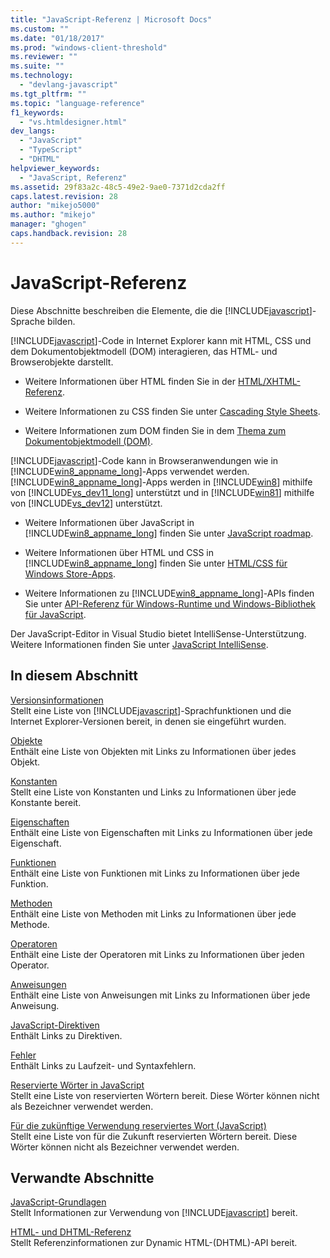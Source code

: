 ```yaml
---
title: "JavaScript-Referenz | Microsoft Docs"
ms.custom: ""
ms.date: "01/18/2017"
ms.prod: "windows-client-threshold"
ms.reviewer: ""
ms.suite: ""
ms.technology: 
  - "devlang-javascript"
ms.tgt_pltfrm: ""
ms.topic: "language-reference"
f1_keywords: 
  - "vs.htmldesigner.html"
dev_langs: 
  - "JavaScript"
  - "TypeScript"
  - "DHTML"
helpviewer_keywords: 
  - "JavaScript, Referenz"
ms.assetid: 29f83a2c-48c5-49e2-9ae0-7371d2cda2ff
caps.latest.revision: 28
author: "mikejo5000"
ms.author: "mikejo"
manager: "ghogen"
caps.handback.revision: 28
---
```

# JavaScript-Referenz
Diese Abschnitte beschreiben die Elemente, die die [!INCLUDE[javascript](../../javascript/includes/javascript-md.md)]\-Sprache bilden.  
  
 [!INCLUDE[javascript](../../javascript/includes/javascript-md.md)]\-Code in Internet Explorer kann mit HTML, CSS und dem Dokumentobjektmodell \(DOM\) interagieren, das HTML\- und Browserobjekte darstellt.  
  
-   Weitere Informationen über HTML finden Sie in der [HTML\/XHTML\-Referenz](http://go.microsoft.com/fwlink/p/?LinkId=251007).  
  
-   Weitere Informationen zu CSS finden Sie unter [Cascading Style Sheets](http://go.microsoft.com/fwlink/p/?LinkId=251008).  
  
-   Weitere Informationen zum DOM finden Sie in dem [Thema zum Dokumentobjektmodell \(DOM\)](http://go.microsoft.com/fwlink/p/?LinkId=251009).  
  
 [!INCLUDE[javascript](../../javascript/includes/javascript-md.md)]\-Code kann in Browseranwendungen wie in [!INCLUDE[win8_appname_long](../../javascript/includes/win8-appname-long-md.md)]\-Apps verwendet werden.  [!INCLUDE[win8_appname_long](../../javascript/includes/win8-appname-long-md.md)]\-Apps werden in [!INCLUDE[win8](../../javascript/includes/win8-md.md)] mithilfe von [!INCLUDE[vs_dev11_long](../../javascript/includes/vs-dev11-long-md.md)] unterstützt und in [!INCLUDE[win81](../../javascript/includes/win81-md.md)] mithilfe von [!INCLUDE[vs_dev12](../../javascript/includes/vs-dev12-md.md)] unterstützt.  
  
-   Weitere Informationen über JavaScript in [!INCLUDE[win8_appname_long](../../javascript/includes/win8-appname-long-md.md)] finden Sie unter [JavaScript roadmap](http://msdn.microsoft.com/de-de/4f28182b-1e4b-4bbd-8ae9-dcc504de4341).  
  
-   Weitere Informationen über HTML und CSS in [!INCLUDE[win8_appname_long](../../javascript/includes/win8-appname-long-md.md)] finden Sie unter [HTML\/CSS für Windows Store\-Apps](http://go.microsoft.com/fwlink/p/?LinkId=250939).  
  
-   Weitere Informationen zu [!INCLUDE[win8_appname_long](../../javascript/includes/win8-appname-long-md.md)]\-APIs finden Sie unter [API\-Referenz für Windows\-Runtime und Windows\-Bibliothek für JavaScript](http://go.microsoft.com/fwlink/p/?LinkID=250938).  
  
 Der JavaScript\-Editor in Visual Studio bietet IntelliSense\-Unterstützung.  Weitere Informationen finden Sie unter [JavaScript IntelliSense](~/ide/javascript-intellisense.md).  
  
## In diesem Abschnitt  
 [Versionsinformationen](../../javascript/reference/javascript-version-information.md)  
 Stellt eine Liste von [!INCLUDE[javascript](../../javascript/includes/javascript-md.md)]\-Sprachfunktionen und die Internet Explorer\-Versionen bereit, in denen sie eingeführt wurden.  
  
 [Objekte](../../javascript/reference/javascript-objects.md)  
 Enthält eine Liste von Objekten mit Links zu Informationen über jedes Objekt.  
  
 [Konstanten](../../javascript/reference/javascript-constants.md)  
 Stellt eine Liste von Konstanten und Links zu Informationen über jede Konstante bereit.  
  
 [Eigenschaften](../../javascript/reference/javascript-properties.md)  
 Enthält eine Liste von Eigenschaften mit Links zu Informationen über jede Eigenschaft.  
  
 [Funktionen](../../javascript/reference/javascript-functions.md)  
 Enthält eine Liste von Funktionen mit Links zu Informationen über jede Funktion.  
  
 [Methoden](../../javascript/reference/javascript-methods.md)  
 Enthält eine Liste von Methoden mit Links zu Informationen über jede Methode.  
  
 [Operatoren](../../javascript/reference/javascript-operators.md)  
 Enthält eine Liste der Operatoren mit Links zu Informationen über jeden Operator.  
  
 [Anweisungen](../../javascript/reference/javascript-statements.md)  
 Enthält eine Liste von Anweisungen mit Links zu Informationen über jede Anweisung.  
  
 [JavaScript\-Direktiven](../../javascript/reference/javascript-directives.md)  
 Enthält Links zu Direktiven.  
  
 [Fehler](../../javascript/reference/javascript-errors.md)  
 Enthält Links zu Laufzeit\- und Syntaxfehlern.  
  
 [Reservierte Wörter in JavaScript](../../javascript/reference/javascript-reserved-words.md)  
 Stellt eine Liste von reservierten Wörtern bereit.  Diese Wörter können nicht als Bezeichner verwendet werden.  
  
 [Für die zukünftige Verwendung reserviertes Wort \(JavaScript\)](../../javascript/reference/javascript-future-reserved-words.md)  
 Stellt eine Liste von für die Zukunft reservierten Wörtern bereit.  Diese Wörter können nicht als Bezeichner verwendet werden.  
  
## Verwandte Abschnitte  
 [JavaScript\-Grundlagen](../../javascript/javascript-fundamentals.md)  
 Stellt Informationen zur Verwendung von [!INCLUDE[javascript](../../javascript/includes/javascript-md.md)] bereit.  
  
 [HTML\- und DHTML\-Referenz](http://go.microsoft.com/fwlink/?LinkId=148095)  
 Stellt Referenzinformationen zur Dynamic HTML\-\(DHTML\)\-API bereit.